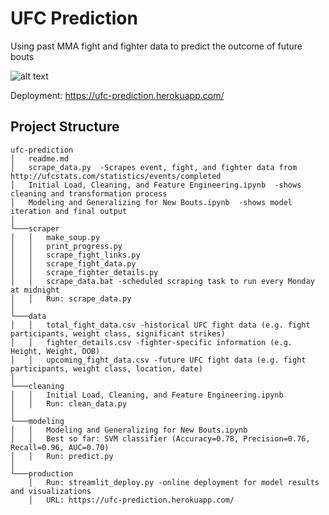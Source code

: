 # UFC Prediction
Using past MMA fight and fighter data to predict the outcome of future bouts

![alt text](https://www.logo-designer.co/wp-content/uploads/2015/07/UFC-logo-design-2015-brand-identity.png)

Deployment: https://ufc-prediction.herokuapp.com/

## Project Structure
```
ufc-prediction
│   readme.md
│   scrape_data.py  -Scrapes event, fight, and fighter data from http://ufcstats.com/statistics/events/completed
│   Initial Load, Cleaning, and Feature Engineering.ipynb  -shows cleaning and transformation process
│   Modeling and Generalizing for New Bouts.ipynb  -shows model iteration and final output
│
└───scraper
│   │   make_soup.py
│   │   print_progress.py 
│   │   scrape_fight_links.py
│   │   scrape_fight_data.py
│   │   scrape_fighter_details.py
│   │   scrape_data.bat -scheduled scraping task to run every Monday at midnight
│   │   Run: scrape_data.py
│
└───data
│   │   total_fight_data.csv -historical UFC fight data (e.g. fight participants, weight class, significant strikes)
│   │   fighter_details.csv -fighter-specific information (e.g. Height, Weight, DOB)
│   │   upcoming_fight_data.csv -future UFC fight data (e.g. fight participants, weight class, location, date)
│
└───cleaning
│   │   Initial Load, Cleaning, and Feature Engineering.ipynb
│   │   Run: clean_data.py
│  
└───modeling
│   │   Modeling and Generalizing for New Bouts.ipynb
│   │   Best so far: SVM classifier (Accuracy=0.78, Precision=0.76, Recall=0.96, AUC=0.70)
│   │   Run: predict.py
│
└───production
    │   Run: streamlit_deploy.py -online deployment for model results and visualizations
    │   URL: https://ufc-prediction.herokuapp.com/

